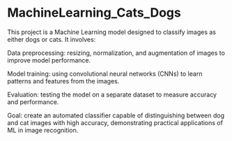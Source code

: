 # MachineLearning_Cats_Dogs
This project is a Machine Learning model designed to classify images as either dogs or cats. It involves:

Data preprocessing: resizing, normalization, and augmentation of images to improve model performance.

Model training: using convolutional neural networks (CNNs) to learn patterns and features from the images.

Evaluation: testing the model on a separate dataset to measure accuracy and performance.

Goal: create an automated classifier capable of distinguishing between dog and cat images with high accuracy, demonstrating practical applications of ML in image recognition.
